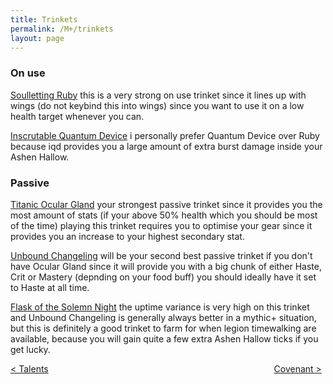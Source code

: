 ```yaml
---
title: Trinkets
permalink: /M+/trinkets
layout: page
---
```


### On use

[Soulletting Ruby](https://www.wowhead.com/item=178809/soulletting-ruby?bonus=6805:1472)
this is a very strong on use trinket since it lines up with wings (do not keybind this into wings) since you want to use it on a low health target whenever you can.

[Inscrutable Quantum Device](https://www.wowhead.com/item=179350/inscrutable-quantum-device?bonus=6805:1472)
i personally prefer Quantum Device over Ruby because iqd provides you a large amount of extra burst damage inside your Ashen Hallow.

### Passive

[Titanic Ocular Gland](https://www.wowhead.com/item=186423/titanic-ocular-gland?bonus=6805)
your strongest passive trinket since it provides you the most amount of stats (if your above 50% health which you should be most of the time) playing this trinket requires you to optimise your gear since it provides you an increase to your highest secondary stat.

[Unbound Changeling](https://www.wowhead.com/item=178708/unbound-changeling?bonus=6805:1472)
will be your second best passive trinket if you don't have Ocular Gland since it will provide you with a big chunk of either Haste, Crit or Mastery (depnding on your food buff) you should ideally have it set to Haste at all time.

[Flask of the Solemn Night](https://www.wowhead.com/item=137484/flask-of-the-solemn-night?bonus=1826:1472) the uptime variance is very high on this trinket and Unbound Changeling is generally always better in a mythic+ situation, but this is definitely a good trinket to farm for when legion timewalking are available, because you will gain quite a few extra Ashen Hallow ticks if you get lucky.

<div>
<div style="text-align:left;display: inline-block;width: 49%;">
<a href="/M+/talents"> < Talents</a>
</div>
<div style="text-align:right;display: inline-block;width: 49%;">
<a href="/M+/covenant"> Covenant ></a>
</div>
</div>
